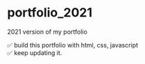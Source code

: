 # portfolio_2021
2021 version of my portfolio

✅ build this portfolio with html, css, javascript <br/>
✅ keep updating it. 
